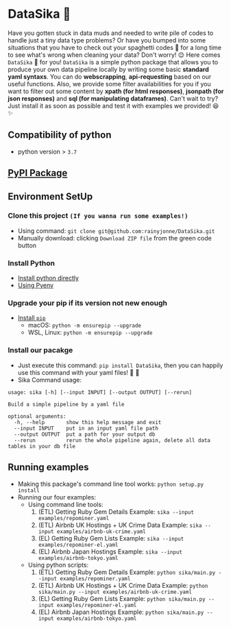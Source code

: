 # DataSika :deer: 
Have you gotten stuck in data muds and needed to write pile of codes to handle just a tiny data type problems? Or have you bumped into some situations that you have to check out your spaghetti codes :spaghetti: for a long time to see what's wrong when cleaning your data?  Don't worry! :relieved: Here comes `DataSika` :deer:  for you! `DataSika` is a simple python package that allows you to produce your own data pipeline locally by writing some basic **standard yaml syntaxs**. You can do **webscrapping**, **api-requesting** based on our useful functions. Also, we provide some filter availabilities for you if you want to filter out some content by **xpath (for html responses)**, **jsonpath (for json responses)** and **sql (for manipulating dataframes)**. Can't wait to try? Just install it as soon as possible and test it with examples we provided! :satisfied: :sparkles: 

## Compatibility of python
- python version > `3.7`

## [PyPI Package](https://pypi.org/project/DataSika/)

## Environment SetUp
### Clone this project `(If you wanna run some examples!)`
- Using command: `git clone git@github.com:rainyjonne/DataSika.git`
- Manually download: clicking `Download ZIP file` from the green code button 

### Install Python
- [Install python directly](https://www.python.org/downloads/)
- [Using Pyenv](docs/envs/pyenv.md)
 
### Upgrade your pip if its version not new enough 
- [Install `pip`](https://pip.pypa.io/en/stable/installation/)
  - macOS: `python -m ensurepip --upgrade`
  - WSL, Linux: `python -m ensurepip --upgrade`

### Install our pacakge
- Just execute this command: `pip install DataSika`, then you can happily use this command with your yaml files! :tada: :confetti_ball: 
- Sika Command usage:
```
usage: sika [-h] [--input INPUT] [--output OUTPUT] [--rerun]

Build a simple pipeline by a yaml file

optional arguments:
  -h, --help       show this help message and exit
  --input INPUT    put in an input yaml file path
  --output OUTPUT  put a path for your output db
  --rerun          rerun the whole pipeline again, delete all data tables in your db file
```

## Running examples
- Making this package's command line tool works: `python setup.py install`
- Running our four examples:
  - Using command line tools:
    1. (ETL) Getting Ruby Gem Details Example: `sika --input examples/repominer.yaml`
    2. (ETL) Airbnb UK Hostings + UK Crime Data Example: `sika --input examples/airbnb-uk-crime.yaml`
    3. (EL) Getting Ruby Gem Lists Example: `sika --input examples/repominer-el.yaml`
    4. (EL) Airbnb Japan Hostings Example: `sika --input examples/airbnb-tokyo.yaml`
  - Using python scripts:
    1. (ETL) Getting Ruby Gem Details Example: `python sika/main.py --input examples/repominer.yaml`
    2. (ETL) Airbnb UK Hostings + UK Crime Data Example: `python sika/main.py --input examples/airbnb-uk-crime.yaml`
    3. (EL) Getting Ruby Gem Lists Example: `python sika/main.py --input examples/repominer-el.yaml`
    4. (EL) Airbnb Japan Hostings Example: `python sika/main.py --input examples/airbnb-tokyo.yaml`

